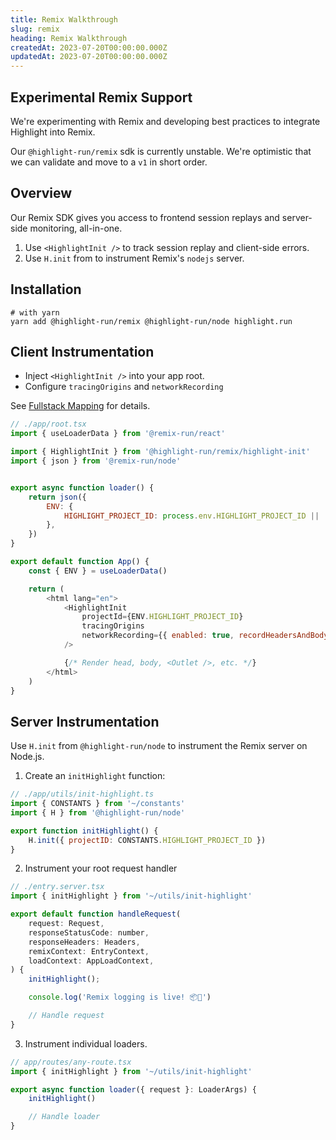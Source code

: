 ```yaml
---
title: Remix Walkthrough
slug: remix
heading: Remix Walkthrough
createdAt: 2023-07-20T00:00:00.000Z
updatedAt: 2023-07-20T00:00:00.000Z
---
```


## Experimental Remix Support

We're experimenting with Remix and developing best practices to integrate Highlight into Remix.

Our `@highlight-run/remix` sdk is currently unstable. We're optimistic that we can validate and move to a `v1` in short order.

## Overview

Our Remix SDK gives you access to frontend session replays and server-side monitoring,
all-in-one. 

1. Use `<HighlightInit />` to track session replay and client-side errors.
1. Use `H.init` from to instrument Remix's `nodejs` server.

## Installation

```shell
# with yarn
yarn add @highlight-run/remix @highlight-run/node highlight.run
```

## Client Instrumentation

- Inject `<HighlightInit />` into your app root.
- Configure `tracingOrigins` and `networkRecording`

See [Fullstack Mapping](https://www.highlight.io/docs/getting-started/frontend-backend-mapping#how-can-i-start-using-this) for details.

```javascript
// ./app/root.tsx
import { useLoaderData } from '@remix-run/react'

import { HighlightInit } from '@highlight-run/remix/highlight-init'
import { json } from '@remix-run/node'


export async function loader() {
	return json({
		ENV: {
			HIGHLIGHT_PROJECT_ID: process.env.HIGHLIGHT_PROJECT_ID || '1',
		},
	})
}

export default function App() {
	const { ENV } = useLoaderData()

	return (
		<html lang="en">
			<HighlightInit
				projectId={ENV.HIGHLIGHT_PROJECT_ID}
				tracingOrigins
				networkRecording={{ enabled: true, recordHeadersAndBody: true }}
			/>

			{/* Render head, body, <Outlet />, etc. */}
		</html>
	)
}

```
 
## Server Instrumentation

Use `H.init` from `@highlight-run/node` to instrument the Remix server on Node.js.

1. Create an `initHighlight` function:

```javascript
// ./app/utils/init-highlight.ts
import { CONSTANTS } from '~/constants'
import { H } from '@highlight-run/node'

export function initHighlight() {
	H.init({ projectID: CONSTANTS.HIGHLIGHT_PROJECT_ID })
}
```

2. Instrument your root request handler

```javascript
// ./entry.server.tsx
import { initHighlight } from '~/utils/init-highlight'

export default function handleRequest(
	request: Request,
	responseStatusCode: number,
	responseHeaders: Headers,
	remixContext: EntryContext,
	loadContext: AppLoadContext,
) {
	initHighlight();

	console.log('Remix logging is live! 📦🚀')

	// Handle request
}
```

3. Instrument individual loaders.

```javascript
// app/routes/any-route.tsx
import { initHighlight } from '~/utils/init-highlight'

export async function loader({ request }: LoaderArgs) {
	initHighlight()

	// Handle loader
}
```